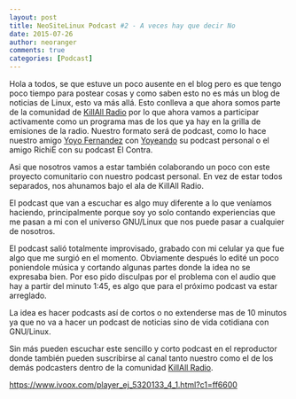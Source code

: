 ```yaml
---
layout: post
title: NeoSiteLinux Podcast #2 - A veces hay que decir No
date: 2015-07-26
author: neoranger
comments: true
categories: [Podcast]
---
```

Hola a todos, se que estuve un poco ausente en el blog pero es que tengo poco tiempo para postear cosas y como saben esto no es más un blog de noticias de Linux, esto va más allá.
Esto conlleva a que ahora somos parte de la comunidad de <a href="http://killallradio.tk">KillAll Radio</a> por lo que ahora vamos a participar activamente como un programa mas de los que ya hay en la grilla de emisiones de la radio. Nuestro formato será de podcast, como lo hace nuestro amigo <a href="http://deblinux.wordpress.com">Yoyo Fernandez</a> con <a href="http://www.ivoox.com/podcast-yoyeando_sq_f1181677_1.html">Yoyeando</a> su podcast personal o el amigo RichiE con su podcast El Contra.

Asi que nosotros vamos a estar también colaborando un poco con este proyecto comunitario con nuestro podcast personal. En vez de estar todos separados, nos ahunamos bajo el ala de KillAll Radio.

El podcast que van a escuchar es algo muy diferente a lo que veníamos haciendo, principalmente porque soy yo solo contando experiencias que me pasan a mi con el universo GNU/Linux que nos puede pasar a cualquier de nosotros.

El podcast salió totalmente improvisado, grabado con mi celular ya que fue algo que me surgió en el momento. Obviamente después lo edité un poco poniendole música y cortando algunas partes donde la idea no se expresaba bien.
Por eso pido disculpas por el problema con el audio que hay a partir del minuto 1:45, es algo que para el próximo podcast va estar arreglado.

La idea es hacer podcasts así de cortos o no extenderse mas de 10 minutos ya que no va a hacer un podcast de noticias sino de vida cotidiana con GNU/Linux.

Sin más pueden escuchar este sencillo y corto podcast en el reproductor donde también pueden suscribirse al canal tanto nuestro como el de los demás podcasters dentro de la comunidad <a href="https://killallradio.wordpress.com">KillAll Radio</a>.

<a href="https://www.ivoox.com/player_ej_5320133_4_1.html?c1=ff6600">https://www.ivoox.com/player_ej_5320133_4_1.html?c1=ff6600</a>
